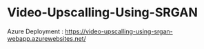 # Video-Upscalling-Using-SRGAN
Azure Deployment : https://video-upscalling-using-srgan-webapp.azurewebsites.net/
